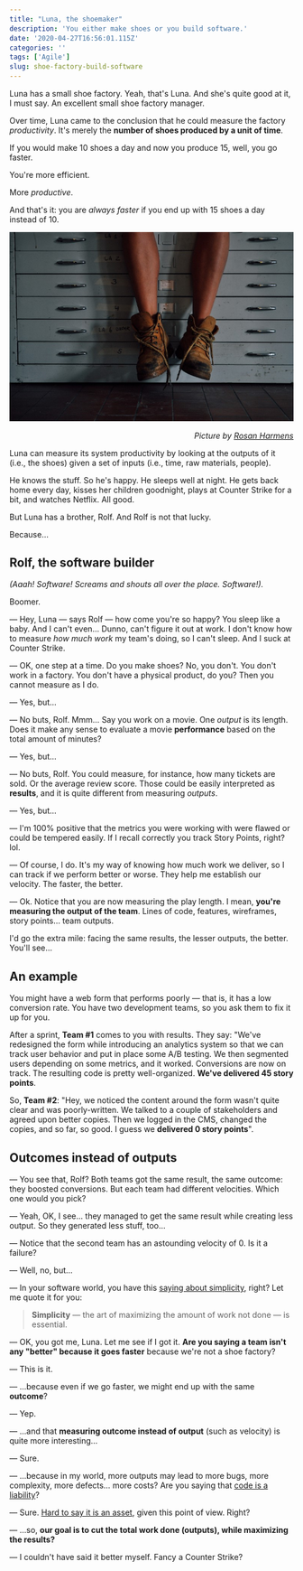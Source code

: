 ```yaml
---
title: "Luna, the shoemaker"
description: 'You either make shoes or you build software.'
date: '2020-04-27T16:56:01.115Z'
categories: ''
tags: ['Agile']
slug: shoe-factory-build-software
---
```


Luna has a small shoe factory. Yeah, that's Luna. And she's quite good at it, I must say. An excellent small shoe factory manager.

Over time, Luna came to the conclusion that he could measure the factory *productivity*. It's merely the **number of shoes produced by a unit of time**.

If you would make 10 shoes a day and now you produce 15, well, you go faster.

You're more efficient.

More *productive*.

And that's it: you are *always faster* if you end up with 15 shoes a day instead of 10.

![Picture of shoes](./shoemaker.jpeg)

<p align="right">
  <i>
    Picture by <a href="https://unsplash.com/@rooszan" target="_blank" rel="noopener noreferrer">Rosan Harmens</a>
  </i>
</p>

Luna can measure its system productivity by looking at the outputs of it (i.e., the shoes) given a set of inputs (i.e., time, raw materials, people).

He knows the stuff. So he's happy. He sleeps well at night. He gets back home every day, kisses her children goodnight, plays at Counter Strike for a bit, and watches Netflix. All good.

But Luna has a brother, Rolf. And Rolf is not that lucky.

Because…

## Rolf, the software builder

*(Aaah! Software! Screams and shouts all over the place. Software!).*

Boomer.

— Hey, Luna — says Rolf — how come you're so happy? You sleep like a baby. And I can't even… Dunno, can't figure it out at work. I don't know how to measure *how much work* my team's doing, so I can't sleep. And I suck at Counter Strike.

— OK, one step at a time. Do you make shoes? No, you don't. You don't work in a factory. You don't have a physical product, do you? Then you cannot measure as I do.

— Yes, but…

— No buts, Rolf. Mmm… Say you work on a movie. One *output* is its length. Does it make any sense to evaluate a movie **performance** based on the total amount of minutes?

— Yes, but…

— No buts, Rolf. You could measure, for instance, how many tickets are sold. Or the average review score. Those could be easily interpreted as **results**, and it is quite different from measuring *outputs*.

— Yes, but…

— I'm 100% positive that the metrics you were working with were flawed or could be tempered easily. If I recall correctly you track Story Points, right? lol.

— Of course, I do. It's my way of knowing how much work we deliver, so I can track if we perform better or worse. They help me establish our velocity. The faster, the better.

— Ok. Notice that you are now measuring the play length. I mean, **you're measuring the output of the team**. Lines of code, features, wireframes, story points… team outputs.

I'd go the extra mile: facing the same results, the lesser outputs, the better. You'll see…

## An example

You might have a web form that performs poorly — that is, it has a low conversion rate. You have two development teams, so you ask them to fix it up for you.

After a sprint, **Team #1** comes to you with results. They say: "We've redesigned the form while introducing an analytics system so that we can track user behavior and put in place some A/B testing. We then segmented users depending on some metrics, and it worked. Conversions are now on track. The resulting code is pretty well-organized. **We've delivered 45 story points**.

So, **Team #2**: "Hey, we noticed the content around the form wasn't quite clear and was poorly-written. We talked to a couple of stakeholders and agreed upon better copies. Then we logged in the CMS, changed the copies, and so far, so good. I guess we **delivered 0 story points**".

## Outcomes instead of outputs

— You see that, Rolf? Both teams got the same result, the same outcome: they boosted conversions. But each team had different velocities. Which one would you pick?

— Yeah, OK, I see… they managed to get the same result while creating less output. So they generated less stuff, too…

— Notice that the second team has an astounding velocity of 0. Is it a failure?

— Well, no, but…

— In your software world, you have this [saying about simplicity](http://agilemanifesto.org/principles.html), right? Let me quote it for you:

> **Simplicity** — the art of maximizing the amount of work not done — is essential.

— OK, you got me, Luna. Let me see if I got it. **Are you saying a team isn't any "better" because it goes faster** because we're not a shoe factory?

— This is it.

— ...because even if we go faster, we might end up with the same **outcome**?

— Yep.

— ...and that **measuring outcome instead of output** (such as velocity) is quite more interesting...

— Sure.

— ...because in my world, more outputs may lead to more bugs, more complexity, more defects… more costs? Are you saying that [code is a liability](http://web.archive.org/web/20070420113817/http://blog.objectmentor.com/articles/2007/04/16/code-is-a-liability)?

— Sure. [Hard to say it is an asset](http://lesscode.org/2005/09/01/code-is-not-an-asset/), given this point of view. Right?

— …so, **our goal is to cut the total work done (outputs), while maximizing the results?**

— I couldn't have said it better myself. Fancy a Counter Strike?
